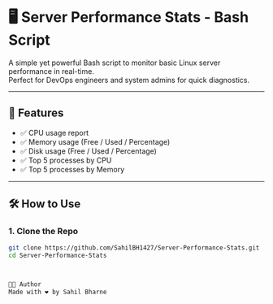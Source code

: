 # 🖥️ Server Performance Stats - Bash Script

A simple yet powerful Bash script to monitor basic Linux server performance in real-time.  
Perfect for DevOps engineers and system admins for quick diagnostics.

---

## 🚀 Features

- ✅ CPU usage report
- ✅ Memory usage (Free / Used / Percentage)
- ✅ Disk usage (Free / Used / Percentage)
- ✅ Top 5 processes by CPU
- ✅ Top 5 processes by Memory

---

## 🛠 How to Use

### 1. Clone the Repo

```bash
git clone https://github.com/SahilBH1427/Server-Performance-Stats.git
cd Server-Performance-Stats



👨‍💻 Author
Made with ❤️ by Sahil Bharne
